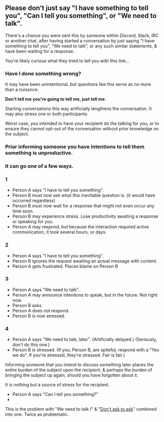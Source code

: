 ## Please don’t just say "I have something to tell you", "Can I tell you something", or "We need to talk".

There's a chance you were sent this by someone within Discord, Slack, IRC or another chat, after having started a conversation by just saying "I have something to tell you", "We need to talk", or any such similar statements, & have been waiting for a response.

You're likely curious what they tried to tell you with this link...

### Have I done something wrong?
It may have been unintentional, but questions like this serve as no more than a nuisance.

**Don't tell me you're going to tell me, just tell me.**

Starting conversations this way artificially lengthens the conversation. It may also stress one or both participants.

Worst case, you intended to have your recipient do the talking for you, or to ensure they cannot opt-out of the conversation without prior knowledge on the subject.

### Prior informing someone you have intentions to tell them something is unproductive.
### It can go one of a few ways.
### 1
- Person A says "I have to tell you something".
- Person B must now ask what this inevitable question is. (it would have occurred regardless)
- Person B must now wait for a response that might not even occur any time soon.
- Person B may experience stress. Lose productivity awaiting a response or speaking for you.
- Person A may respond, but because the interaction required active communication, it took several hours, or days.

### 2
- Person A says "I have to tell you something".
- Person B ignores the request awaiting an actual message with content.
- Person A gets frustrated. Places blame on Person B

### 3
- Person A says "We need to talk".
- Person A may announce intentions to speak, but in the future. Not right now.
- Person B asks.
- Person A does not respond.
- Person B is now stressed.

### 4
- Person A says "We need to talk, later". (Artificially delayed.) (Seriously, don't do this one.)
- Person B is stressed. (If you, Person B, are spiteful, respond with a "Yes we do". If you're stressed, they're stressed. Fair is fair.)

Informing someone that you intend to discuss something later places the entire burden of the subject upon the recipient, & perhaps the burden of bringing the subject up again, should you have forgotten about it.

It is nothing but a source of stress for the recipient.

- Person A says "Can I tell you something?"
- 
This is the problem with "We need to talk l" & "[Don't ask to ask](https://dontasktoask.com)" combined into one. Twice as problematic.
